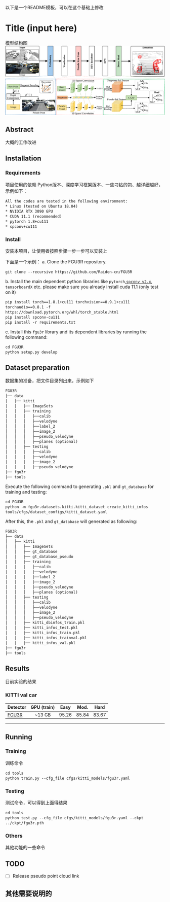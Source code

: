以下是一个README模板，可以在这个基础上修改

# Title (input here)
模型结构图
![teaser](./docs/model.png)

## Abstract
大概的工作改进

## Installation
### Requirements
项目使用的依赖 
Python版本、深度学习框架版本、一些刁钻的包、越详细越好，示例如下：

```
All the codes are tested in the following environment:
* Linux (tested on Ubuntu 18.04)
* NVIDIA RTX 3090 GPU
* CUDA 11.1 (recommended)
* pytorch 1.8+cu111 
* spconv+cu111
```

### Install
安装本项目，让使用者按照步骤一步一步可以安装上

下面是一个示例：
a. Clone the FGU3R repository.
```shell
git clone --recursive https://github.com/Raiden-cn/FGU3R
```

b. Install the main dependent python libraries like `pytorch`,[`spconv v2.x`](https://github.com/traveller59/spconv), `tensorboardX` etc.
please make sure you already install cuda 11.1 (only test on it)

```shell
pip install torch==1.8.1+cu111 torchvision==0.9.1+cu111 torchaudio==0.8.1 -f https://download.pytorch.org/whl/torch_stable.html
pip install spconv-cu111
pip install -r requirements.txt
```

c. Install this `fgu3r` library and its dependent libraries by running the following command:
```shell
cd FGU3R
python setup.py develop
```

## Dataset preparation
数据集的准备，把文件目录列出来，示例如下
```shell
FGU3R
├── data
│   ├── kitti
│   │   ├── ImageSets
│   │   ├── training
│   │   │   ├──calib
│   │   │   ├──velodyne
│   │   │   ├──label_2
│   │   │   ├──image_2
│   │   │   ├──pseudo_velodyne
│   │   │   ├──planes (optional)
│   │   ├── testing
│   │   │   ├──calib
│   │   │   ├──velodyne
│   │   │   ├──image_2
│   │   │   ├──pseudo_velodyne
├── fgu3r
├── tools
```
Execute the following command to generating `.pkl` and `gt_database` for training and testing:
```shell
cd FGU3R
python -m fgu3r.datasets.kitti.kitti_dataset create_kitti_infos tools/cfgs/dataset_configs/kitti_dataset.yaml
```
After this, the `.pkl` and `gt_database` will generated as following:
```shell
FGU3R
├── data
│   ├── kitti
│   │   ├── ImageSets
│   │   ├── gt_database
│   │   ├── gt_database_pseudo
│   │   ├── training
│   │   │   ├──calib
│   │   │   ├──velodyne
│   │   │   ├──label_2
│   │   │   ├──image_2
│   │   │   ├──pseudo_velodyne
│   │   │   ├──planes (optional)
│   │   ├── testing
│   │   │   ├──calib
│   │   │   ├──velodyne
│   │   │   ├──image_2
│   │   │   ├──pseudo_velodyne
│   │   ├── kitti_dbinfos_train.pkl
│   │   ├── kitti_infos_test.pkl
│   │   ├── kitti_infos_train.pkl
│   │   ├── kitti_infos_trainval.pkl
│   │   ├── kitti_infos_val.pkl
├── fgu3r
├── tools
```

## Results
目前实验的结果
### KITTI val car
|              Detector                   | GPU (train)| Easy | Mod. | Hard|
|---------------------------------------------|:----------:|:-------:|:-------:|:-------:|
| [FGU3R](./tools/cfgs/kitti_models/FGU3R.yaml) | ~13 GB | 95.26 | 85.84 | 83.67 | 
****

## Running
### Training
训练命令
```shell
cd tools
python train.py --cfg_file cfgs/kitti_models/fgu3r.yaml
```

### Testing
测试命令，可以得到上面得结果
```shell
cd tools
python test.py --cfg_file cfgs/kitti_models/fgu3r.yaml --ckpt ../ckpt/fgu3r.pth
```

### Others
其他功能的一些命令

## TODO
 - [ ] Release pseudo point cloud link


## 其他需要说明的
